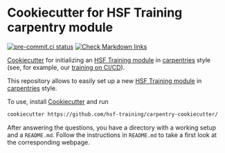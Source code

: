 # Cookiecutter for HSF Training carpentry module

[![pre-commit.ci status](https://results.pre-commit.ci/badge/github/hsf-training/carpentry-cookiecutter/main.svg)](https://results.pre-commit.ci/latest/github/hsf-training/carpentry-cookiecutter/main)
[![Check Markdown links](https://github.com/hsf-training/carpentry-cookiecutter/actions/workflows/check-links.yaml/badge.svg)](https://github.com/hsf-training/carpentry-cookiecutter/actions/workflows/check-links.yaml)

[Cookiecutter](https://github.com/cookiecutter/cookiecutter) for initializing an [HSF Training module](https://hepsoftwarefoundation.org/training/curriculum.html) in [carpentries](https://software-carpentry.org/) style (see, for example, our [training on CI/CD](https://hsf-training.github.io/hsf-training-cicd/)).

This repository allows to easily set up a new [HSF Training module](hepsoftwarefoundation.org/training/curriculum.html) in [carpentries](https://software-carpentry.org/) style.

To use, install [Cookiecutter](https://github.com/cookiecutter/cookiecutter) and run

```bash
cookiecutter https://github.com/hsf-training/carpentry-cookiecutter/
```

After answering the questions, you have a directory with a working setup and a `README.md`.
Follow the instructions in `README.md` to take a first look at the corresponding webpage.
